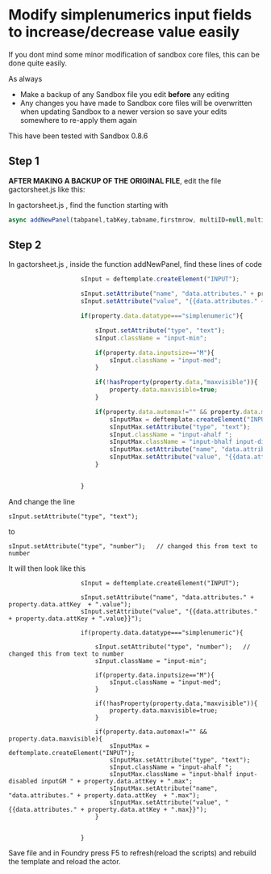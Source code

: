 # Modify simplenumerics input fields to increase/decrease value easily
If you dont mind some minor modification of sandbox core files, this can be done quite easily.


As always
* Make a backup of any Sandbox file you edit __**before**__ any editing
* Any changes you have made to Sandbox core files will be overwritten when updating Sandbox to a newer version so save your edits somewhere to re-apply them again 

This have been tested with Sandbox 0.8.6

## Step 1

**AFTER MAKING A BACKUP OF THE ORIGINAL FILE**, edit the file gactorsheet.js like this:

In gactorsheet.js , find the function starting with 
``` javascript 
async addNewPanel(tabpanel,tabKey,tabname,firstmrow, multiID=null,multiName=null,_paneldata=null){
```
## Step 2
In gactorsheet.js , inside the function addNewPanel, find these lines of code
``` javascript
                    sInput = deftemplate.createElement("INPUT");

                    sInput.setAttribute("name", "data.attributes." + property.data.attKey  + ".value");
                    sInput.setAttribute("value", "{{data.attributes." + property.data.attKey + ".value}}");

                    if(property.data.datatype==="simplenumeric"){

                        sInput.setAttribute("type", "text");   
                        sInput.className = "input-min";

                        if(property.data.inputsize=="M"){
                            sInput.className = "input-med";
                        }

                        if(!hasProperty(property.data,"maxvisible")){
                            property.data.maxvisible=true;
                        }

                        if(property.data.automax!="" && property.data.maxvisible){
                            sInputMax = deftemplate.createElement("INPUT");
                            sInputMax.setAttribute("type", "text");
                            sInput.className = "input-ahalf ";
                            sInputMax.className = "input-bhalf input-disabled inputGM " + property.data.attKey + ".max";
                            sInputMax.setAttribute("name", "data.attributes." + property.data.attKey  + ".max");
                            sInputMax.setAttribute("value", "{{data.attributes." + property.data.attKey + ".max}}");
                        }


                    }
```

And change the line
```
sInput.setAttribute("type", "text");
```
to
```
sInput.setAttribute("type", "number");   // changed this from text to number
```
It will then look like this

```
                    sInput = deftemplate.createElement("INPUT");

                    sInput.setAttribute("name", "data.attributes." + property.data.attKey  + ".value");
                    sInput.setAttribute("value", "{{data.attributes." + property.data.attKey + ".value}}");

                    if(property.data.datatype==="simplenumeric"){

                        sInput.setAttribute("type", "number");   // changed this from text to number
                        sInput.className = "input-min";

                        if(property.data.inputsize=="M"){
                            sInput.className = "input-med";
                        }

                        if(!hasProperty(property.data,"maxvisible")){
                            property.data.maxvisible=true;
                        }

                        if(property.data.automax!="" && property.data.maxvisible){
                            sInputMax = deftemplate.createElement("INPUT");
                            sInputMax.setAttribute("type", "text");
                            sInput.className = "input-ahalf ";
                            sInputMax.className = "input-bhalf input-disabled inputGM " + property.data.attKey + ".max";
                            sInputMax.setAttribute("name", "data.attributes." + property.data.attKey  + ".max");
                            sInputMax.setAttribute("value", "{{data.attributes." + property.data.attKey + ".max}}");
                        }


                    }
```

 
 Save file and in Foundry press F5 to refresh(reload the scripts) and rebuild the template and reload the actor.
